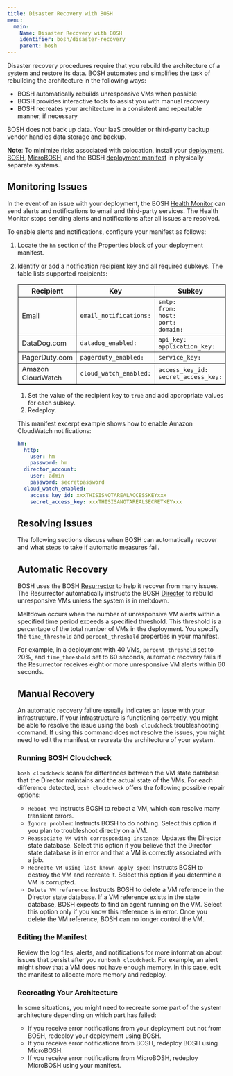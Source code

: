 ```yaml
---
title: Disaster Recovery with BOSH
menu:
  main:
    Name: Disaster Recovery with BOSH
    identifier: bosh/disaster-recovery
    parent: bosh
---
```


Disaster recovery procedures require that you rebuild the architecture of a
system and restore its data.
BOSH automates and simplifies the task of rebuilding the architecture in the
following ways:

* BOSH automatically rebuilds unresponsive VMs when possible
* BOSH provides interactive tools to assist you with manual recovery
* BOSH recreates your architecture in a consistent and repeatable manner, if
necessary

BOSH does not back up data.
Your IaaS provider or third-party backup vendor handles data storage and backup.

<p class="note"><strong>Note</strong>: To minimize risks associated with colocation, install your <a href="./terminology.html#deployment">deployment</a>, <a href="./index.html">BOSH</a>, <a href="./terminology.html#microbosh">MicroBOSH</a>, and the BOSH <a href="./deployment-manifest.html">deployment manifest</a> in physically separate systems.</p>

## <a id="monitoring"></a>Monitoring Issues ##

In the event of an issue with your deployment, the BOSH [Health Monitor](./bosh-components.html#health-monitor) can send alerts and
notifications to email and third-party services.
The Health Monitor stops sending alerts and notifications after all issues are
resolved.

To enable alerts and notifications, configure your manifest as follows:

1. Locate the `hm` section of the Properties block of your deployment manifest.

1. Identify or add a notification recipient key and all required subkeys. The table lists supported recipients:

    <table border="1" class="nice" >
  <tr>
    <th>Recipient</th>
    <th>Key</th>
    <th>Subkey</th>
  </tr>
  <tr>
    <td>Email</td>
	<td><code>email_notifications:</code></td>
	<td><code>smtp:</code>
		<br />
  	  	<code>from:</code>
		<br />
  	  	<code>host:</code>
		<br />
  	  	<code>port:</code>
		<br />
  	  	<code>domain:</code>
		<br />
	</td>
  </tr>
  <tr>
    <td>DataDog.com</td>
	<td><code>datadog_enabled:</code></td>
	<td><code>api_key:</code>
		<br />
		<code>application_key:</code>
	</td>
  </tr>
  <tr>
    <td>PagerDuty.com </td>
	<td><code>pagerduty_enabled:</code></td>
	<td><code>service_key:</code></td>
  </tr>
  <tr>
    <td>Amazon CloudWatch </td>
	<td><code>cloud_watch_enabled:</code></td>
	<td><code>access_key_id:</code>
		<br />
		<code>secret_access_key:</code></td>
  </tr>
</table>

1. Set the value of the recipient key to `true` and add appropriate values for each subkey.
1. Redeploy.

This manifest excerpt example shows how to enable Amazon CloudWatch
notifications:

~~~yaml
hm:
  http:
    user: hm
    password: hm
  director_account:
    user: admin
    password: secretpassword
  cloud_watch_enabled:
    access_key_id: xxxTHISISNOTAREALACCESSKEYxxx
    secret_access_key: xxxTHISISANOTAREALSECRETKEYxxx
~~~

## <a id="resolving"></a>Resolving Issues ##

The following sections discuss when BOSH can automatically recover and what
steps to take if automatic measures fail.

## <a id="automatic"></a>Automatic Recovery ##

BOSH uses the BOSH [Resurrector](./resurrector.html) to help it recover
from many issues.
The Resurrector automatically instructs the BOSH
[Director](./terminology.html#director) to rebuild unresponsive VMs unless the
system is in meltdown.

Meltdown occurs when the number of unresponsive VM alerts within a specified
time period exceeds a specified threshold.
This threshold is a percentage of the total number of VMs in the deployment.
You specify the `time_threshold` and `percent_threshold` properties in your
manifest.

For example, in a deployment with 40 VMs, `percent_threshold` set to 20%, and `time_threshold` set to 60 seconds, automatic recovery fails if the Resurrector
receives eight or more unresponsive VM alerts within 60 seconds.

## <a id="manual"></a>Manual Recovery ##

An automatic recovery failure usually indicates an issue with your
infrastructure.
If your infrastructure is functioning correctly, you might be able to resolve
the issue using the `bosh cloudcheck` troubleshooting command. If using this
command does not resolve the issues, you might need to edit the manifest or
recreate the architecture of your system.

### <a id="running"></a>Running BOSH Cloudcheck ###

`bosh cloudcheck` scans for differences between the VM state database that the
Director maintains and the actual state of the VMs.
For each difference detected, `bosh cloudcheck` offers the following possible
repair options:

* `Reboot VM`: Instructs BOSH to reboot a VM, which can resolve many transient
errors.
* `Ignore problem`: Instructs BOSH to do nothing. Select this option if you
plan to troubleshoot directly on a VM.
* `Reassociate VM with corresponding instance`: Updates the Director state
database.
Select this option if you believe that the Director state database is in error
and that a VM is correctly associated with a job.
* `Recreate VM using last known apply spec`: Instructs BOSH to destroy the VM
and recreate it. Select this option if you determine a VM is corrupted.
* `Delete VM reference`: Instructs BOSH to delete a VM reference in the
Director state database.
If a VM reference exists in the state database, BOSH expects to find an agent
running on the VM.
Select this option only if you know this reference is in error.
Once you delete the VM reference, BOSH can no longer control the VM.

### <a id="editing"></a>Editing the Manifest ###

Review the log files, alerts, and notifications for more information about issues that persist after you run`bosh cloudcheck`.
For example, an alert might show that a VM does not have enough memory. In this
case, edit the manifest to allocate more memory and redeploy.

### <a id="recreating"></a>Recreating Your Architecture ###

In some situations, you might need to recreate some part of the system
architecture depending on which part has failed:

* If you receive error notifications from your deployment but not from BOSH,
redeploy your deployment using BOSH.
* If you receive error notifications from BOSH, redeploy BOSH using MicroBOSH.
* If you receive error notifications from MicroBOSH, redeploy MicroBOSH using
your manifest.
